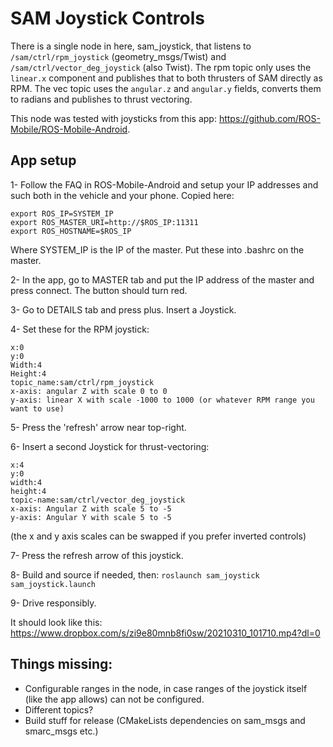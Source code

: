 # SAM Joystick Controls
There is a single node in here, sam_joystick, that listens to `/sam/ctrl/rpm_joystick` (geometry_msgs/Twist) and `/sam/ctrl/vector_deg_joystick` (also Twist). 
The rpm topic only uses the `linear.x` component and publishes that to both thrusters of SAM directly as RPM.
The vec topic uses the `angular.z` and `angular.y` fields, converts them to radians and publishes to thrust vectoring. 

This node was tested with joysticks from this app: https://github.com/ROS-Mobile/ROS-Mobile-Android.

## App setup
1- Follow the FAQ in ROS-Mobile-Android and setup your IP addresses and such both in the vehicle and your phone.
Copied here:
```
export ROS_IP=SYSTEM_IP
export ROS_MASTER_URI=http://$ROS_IP:11311
export ROS_HOSTNAME=$ROS_IP
```
Where SYSTEM_IP is the IP of the master. Put these into .bashrc on the master.

2- In the app, go to MASTER tab and put the IP address of the master and press connect. The button should turn red.

3- Go to DETAILS tab and press plus. Insert a Joystick.

4- Set these for the RPM joystick: 
```
x:0
y:0
Width:4
Height:4
topic_name:sam/ctrl/rpm_joystick
x-axis: angular Z with scale 0 to 0
y-axis: linear X with scale -1000 to 1000 (or whatever RPM range you want to use)
```

5- Press the 'refresh' arrow near top-right.

6- Insert a second Joystick for thrust-vectoring: 
```
x:4
y:0
width:4
height:4
topic-name:sam/ctrl/vector_deg_joystick
x-axis: Angular Z with scale 5 to -5
y-axis: Angular Y with scale 5 to -5
```
(the x and y axis scales can be swapped if you prefer inverted controls)

7- Press the refresh arrow of this joystick.

8- Build and source if needed, then: `roslaunch sam_joystick sam_joystick.launch`

9- Drive responsibly.


It should look like this: https://www.dropbox.com/s/zi9e80mnb8fi0sw/20210310_101710.mp4?dl=0

## Things missing:
- Configurable ranges in the node, in case ranges of the joystick itself (like the app allows) can not be configured.
- Different topics?
- Build stuff for release (CMakeLists dependencies on sam_msgs and smarc_msgs etc.)

